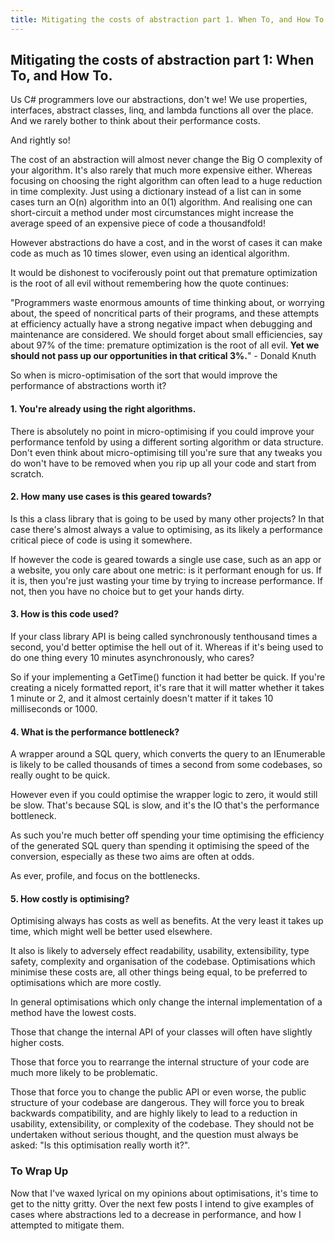 ```yaml
---
title: Mitigating the costs of abstraction part 1. When To, and How To.
---
```

## Mitigating the costs of abstraction part 1: When To, and How To.

Us C# programmers love our abstractions, don't we! We use properties, interfaces, abstract classes, linq, and lambda functions all over the place. And we rarely bother to think about their performance costs.

And rightly so! 

The cost of an abstraction will almost never change the Big O complexity of your algorithm. It's also rarely that much more expensive either. Whereas focusing on choosing the right algorithm can often lead to a huge reduction in time complexity. Just using a dictionary instead of a list can in some cases turn an O(n) algorithm into an 0(1) algorithm. And realising one can short-circuit a method under most circumstances might increase the average speed of an expensive piece of code a thousandfold!

However abstractions do have a cost, and in the worst of cases it can make code as much as 10 times slower, even using an identical algorithm.

It would be dishonest to vociferously point out that premature optimization is the root of all evil without remembering how the quote continues:

"Programmers waste enormous amounts of time thinking about, or worrying about, the speed of noncritical parts of their programs, and these attempts at efficiency actually have a strong negative impact when debugging and maintenance are considered. We should forget about small efficiencies, say about 97% of the time: premature optimization is the root of all evil. **Yet we should not pass up our opportunities in that critical 3%.**" - Donald Knuth

So when is micro-optimisation of the sort that would improve the performance of abstractions worth it?

#### 1. You're already using the right algorithms.

There is absolutely no point in micro-optimising if you could improve your performance tenfold by using a different sorting algorithm or data structure. Don't even think about micro-optimising till you're sure that any tweaks you do won't have to be removed when you rip up all your code and start from scratch.

#### 2. How many use cases is this geared towards?

Is this a class library that is going to be used by many other projects? In that case there's almost always a value to optimising, as its likely a performance critical piece of code is using it somewhere.

If however the code is geared towards a single use case, such as an app or a website, you only care about one metric: is it performant enough for us. If it is, then you're just wasting your time by trying to increase performance. If not, then you have no choice but to get your hands dirty.

#### 3. How is this code used?

If your class library API is being called synchronously tenthousand times a second, you'd better optimise the hell out of it. Whereas if it's being used to do one thing every 10 minutes asynchronously, who cares?

So if your implementing a GetTime() function it had better be quick. If you're creating a nicely formatted report, it's rare that it will matter whether it takes 1 minute or 2, and it almost certainly doesn't matter if it takes 10 milliseconds or 1000.

#### 4. What is the performance bottleneck?

A wrapper around a SQL query,  which converts the query to an IEnumerable is likely to be called thousands of times a second from some codebases, so really ought to be quick.

However even if you could optimise the wrapper logic to zero, it would still be slow. That's because SQL is slow, and it's the IO that's the performance bottleneck.

As such you're much better off spending your time optimising the efficiency of the generated SQL query than spending it optimising the speed of the conversion, especially as these two aims are often at odds.

As ever, profile, and focus on the bottlenecks.

#### 5. How costly is optimising?

Optimising always has costs as well as benefits. At the very least it takes up time, which might well be better used elsewhere. 

It also is likely to adversely effect readability, usability, extensibility, type safety, complexity and organisation of the codebase. Optimisations which minimise these costs are, all other things being equal, to be preferred to optimisations which are more costly.

In general optimisations which only change the internal implementation of a method have the lowest costs.

Those that change the internal API of your classes will often have slightly higher costs.

Those that force you to rearrange the internal structure of your code are much more likely to be problematic.

Those that force you to change the public API or even worse, the public structure of your codebase are dangerous. They will force you to break backwards compatibility, and are highly likely to lead to a reduction in usability, extensibility, or complexity of the codebase. They should not be undertaken without serious thought, and the question must always be asked: "Is this optimisation really worth it?".

### To Wrap Up

Now that I've waxed lyrical on my opinions about optimisations, it's time to get to the nitty gritty. Over the next few posts I intend to give examples of cases where abstractions led to a decrease in performance, and how I attempted to mitigate them.
